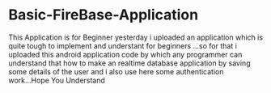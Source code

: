 # Basic-FireBase-Application
This Application is for Beginner yesterday i uploaded an application which is quite tough to implement and understant for beginners ...so for that i uploaded this android application code by which any programmer can understand that how to make an realtime database application by saving some details of the user and i also use here some authentication work...Hope You Understand
